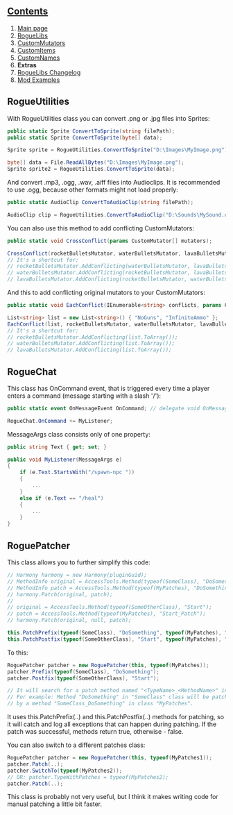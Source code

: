 ## [Contents](https://github.com/Abbysssal/RogueLibs) ##

1. [Main page](https://github.com/Abbysssal/RogueLibs/blob/master/README.md)
2. [RogueLibs](https://github.com/Abbysssal/RogueLibs/blob/master/RogueLibs.md)
3. [CustomMutators](https://github.com/Abbysssal/RogueLibs/blob/master/CustomMutators.md)
4. [CustomItems](https://github.com/Abbysssal/RogueLibs/blob/master/CustomItems.md)
5. [CustomNames](https://github.com/Abbysssal/RogueLibs/blob/master/CustomNames.md)
6. **Extras**
7. [RogueLibs Changelog](https://github.com/Abbysssal/RogueLibs/blob/master/Changelog.md)
8. [Mod Examples](https://github.com/Abbysssal/RogueLibs/blob/master/Examples.md)

## RogueUtilities ##
With RogueUtilities class you can convert .png or .jpg files into Sprites:
```cs
public static Sprite ConvertToSprite(string filePath);
public static Sprite ConvertToSprite(byte[] data);
```
```cs
Sprite sprite = RogueUtilities.ConvertToSprite("D:\Images\MyImage.png");

byte[] data = File.ReadAllBytes("D:\Images\MyImage.png");
Sprite sprite2 = RogueUtilities.ConvertToSprite(data);
```
And convert .mp3, .ogg, .wav, .aiff files into Audioclips. It is recommended to use .ogg, because other formats might not load properly:
```cs
public static AudioClip ConvertToAudioClip(string filePath);
```
```cs
AudioClip clip = RogueUtilities.ConvertToAudioClip("D:\Sounds\MySound.ogg");
```
You can also use this method to add conflicting CustomMutators:
```cs
public static void CrossConflict(params CustomMutator[] mutators);
```
```cs
CrossConflict(rocketBulletsMutator, waterBulletsMutator, lavaBulletsMutator);
// It's a shortcut for:
// rocketBulletsMutator.AddConflicting(waterBulletsMutator, lavaBulletsMutator);
// waterBulletsMutator.AddConflicting(rocketBulletsMutator, lavaBulletsMutator);
// lavaBulletsMutator.AddConflicting(rocketBulletsMutator, waterBulletsMutator);
```
And this to add conflicting original mutators to your CustomMutators:
```cs
public static void EachConflict(IEnumerable<string> conflicts, params CustomMutator[] mutators);
```
```cs
List<string> list = new List<string>() { "NoGuns", "InfiniteAmmo" };
EachConflict(list, rocketBulletsMutator, waterBulletsMutator, lavaBulletsMutator);
// It's a shortcut for:
// rocketBulletsMutator.AddConflicting(list.ToArray());
// waterBulletsMutator.AddConflicting(list.ToArray());
// lavaBulletsMutator.AddConflicting(list.ToArray());
```
## RogueChat ##
This class has OnCommand event, that is triggered every time a player enters a command (message starting with a slash '/'):
```cs
public static event OnMessageEvent OnCommand; // delegate void OnMessageEvent(MessageArgs a);
```
```cs
RogueChat.OnCommand += MyListener;
```
MessageArgs class consists only of one property:
```cs
public string Text { get; set; }
```
```cs
public void MyListener(MessageArgs e)
{
    if (e.Text.StartsWith("/spawn-npc "))
    {
        ...
    }
    else if (e.Text == "/heal")
    {
        ...
    }
}
```
## RoguePatcher ##
This class allows you to further simplify this code:
```cs
// Harmony harmony = new Harmony(pluginGuid);
// MethodInfo original = AccessTools.Method(typeof(SomeClass), "DoSomething");
// MethodInfo patch = AccessTools.Method(typeof(MyPatches), "DoSomething_Patch");
// harmony.Patch(original, patch);
// 
// original = AccessTools.Method(typeof(SomeOtherClass), "Start");
// patch = AccessTools.Method(typeof(MyPatches), "Start_Patch");
// harmony.Patch(original, null, patch);

this.PatchPrefix(typeof(SomeClass), "DoSomething", typeof(MyPatches), "DoSomething_Patch");
this.PatchPostfix(typeof(SomeOtherClass), "Start", typeof(MyPatches), "Start_Patch");
```
To this:
```cs
RoguePatcher patcher = new RoguePatcher(this, typeof(MyPatches));
patcher.Prefix(typeof(SomeClass), "DoSomething");
patcher.Postfix(typeof(SomeOtherClass), "Start");

// It will search for a patch method named "<TypeName>_<MethodName>" in class MyPatches.
// For example: Method "DoSomething" in "SomeClass" class will be patched
// by a method "SomeClass_DoSomething" in class "MyPatches".
```
It uses this.PatchPrefix(..) and this.PatchPostfix(..) methods for patching, so it will catch and log all exceptions that can happen during patching. If the patch was successful, methods return true, otherwise - false.

You can also switch to a different patches class:
```cs
RoguePatcher patcher = new RoguePatcher(this, typeof(MyPatches1));
patcher.Patch(..);
patcher.SwitchTo(typeof(MyPatches2));
// OR: patcher.TypeWithPatches = typeof(MyPatches2);
patcher.Patch(..);
```
This class is probably not very useful, but I think it makes writing code for manual patching a little bit faster.








